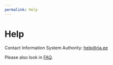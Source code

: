 ```yaml
---
permalink: Help
---
```


# Help

Contact Information System Authority: help@ria.ee

Please also look in [FAQ](Faq).
